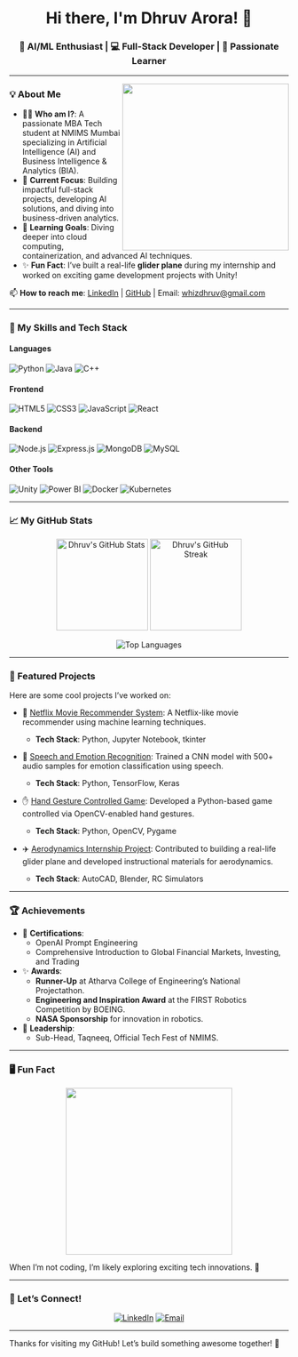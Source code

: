 <h1 align="center">Hi there, I'm Dhruv Arora! 👋</h1>
<h3 align="center">🚀 AI/ML Enthusiast | 💻 Full-Stack Developer | 🎯 Passionate Learner</h3>

---

<img align="right" src="https://i.makeagif.com/media/4-05-2022/FvBVst.gif" width="300"/>

### 💡 About Me
- 🧑‍🎓 **Who am I?**: A passionate MBA Tech student at NMIMS Mumbai specializing in Artificial Intelligence (AI) and Business Intelligence & Analytics (BIA).
- 🔭 **Current Focus**: Building impactful full-stack projects, developing AI solutions, and diving into business-driven analytics.
- 🌱 **Learning Goals**: Diving deeper into cloud computing, containerization, and advanced AI techniques.
- ✨ **Fun Fact**: I’ve built a real-life **glider plane** during my internship and worked on exciting game development projects with Unity!

📫 **How to reach me**: [LinkedIn](https://www.linkedin.com/in/dhruv-arora-bb42602a9/) | [GitHub](https://github.com/D12rocks) | Email: whizdhruv@gmail.com  

---

### 🚀 My Skills and Tech Stack

#### **Languages**
![Python](https://img.shields.io/badge/Python-3776AB?style=for-the-badge&logo=python&logoColor=white)
![Java](https://img.shields.io/badge/Java-007396?style=for-the-badge&logo=java&logoColor=white)
![C++](https://img.shields.io/badge/C%2B%2B-00599C?style=for-the-badge&logo=cplusplus&logoColor=white)

#### **Frontend**
![HTML5](https://img.shields.io/badge/HTML5-E34F26?style=for-the-badge&logo=html5&logoColor=white)
![CSS3](https://img.shields.io/badge/CSS3-1572B6?style=for-the-badge&logo=css3&logoColor=white)
![JavaScript](https://img.shields.io/badge/JavaScript-F7DF1E?style=for-the-badge&logo=javascript&logoColor=black)
![React](https://img.shields.io/badge/React-20232A?style=for-the-badge&logo=react&logoColor=61DAFB)

#### **Backend**
![Node.js](https://img.shields.io/badge/Node.js-339933?style=for-the-badge&logo=nodedotjs&logoColor=white)
![Express.js](https://img.shields.io/badge/Express.js-404D59?style=for-the-badge)
![MongoDB](https://img.shields.io/badge/MongoDB-4EA94B?style=for-the-badge&logo=mongodb&logoColor=white)
![MySQL](https://img.shields.io/badge/MySQL-4479A1?style=for-the-badge&logo=mysql&logoColor=white)

#### **Other Tools**
![Unity](https://img.shields.io/badge/Unity-000000?style=for-the-badge&logo=unity&logoColor=white)
![Power BI](https://img.shields.io/badge/Power%20BI-F2C811?style=for-the-badge&logo=powerbi&logoColor=black)
![Docker](https://img.shields.io/badge/Docker-2496ED?style=for-the-badge&logo=docker&logoColor=white)
![Kubernetes](https://img.shields.io/badge/Kubernetes-326CE5?style=for-the-badge&logo=kubernetes&logoColor=white)

---

### 📈 My GitHub Stats
<p align="center">
  <img src="https://github-readme-stats.vercel.app/api?username=D12rocks&show_icons=true&theme=radical" alt="Dhruv's GitHub Stats" height="165"/>
  <img src="https://github-readme-streak-stats.herokuapp.com/?user=D12rocks&theme=radical" alt="Dhruv's GitHub Streak" height="165"/>
</p>
<p align="center">
  <img src="https://github-readme-stats.vercel.app/api/top-langs/?username=D12rocks&layout=compact&theme=radical" alt="Top Languages" />
</p>

---

### 🎯 Featured Projects
Here are some cool projects I’ve worked on:

- 🔗 [Netflix Movie Recommender System](https://github.com/D12rocks/Machine-Learning-Project---Netflix-Movie-Recommender-System): A Netflix-like movie recommender using machine learning techniques.  
  - **Tech Stack**: Python, Jupyter Notebook, tkinter

- 🧠 [Speech and Emotion Recognition](#): Trained a CNN model with 500+ audio samples for emotion classification using speech.  
  - **Tech Stack**: Python, TensorFlow, Keras

- ✋ [Hand Gesture Controlled Game](#): Developed a Python-based game controlled via OpenCV-enabled hand gestures.  
  - **Tech Stack**: Python, OpenCV, Pygame

- ✈️ [Aerodynamics Internship Project](#): Contributed to building a real-life glider plane and developed instructional materials for aerodynamics.  
  - **Tech Stack**: AutoCAD, Blender, RC Simulators

---

### 🏆 Achievements
- 🌟 **Certifications**:
  - OpenAI Prompt Engineering
  - Comprehensive Introduction to Global Financial Markets, Investing, and Trading
- ✨ **Awards**:
  - **Runner-Up** at Atharva College of Engineering’s National Projectathon.
  - **Engineering and Inspiration Award** at the FIRST Robotics Competition by BOEING.
  - **NASA Sponsorship** for innovation in robotics.
- 🚀 **Leadership**:
  - Sub-Head, Taqneeq, Official Tech Fest of NMIMS.

---

### 🖥️ Fun Fact
<p align="center">
  <img src="https://media.giphy.com/media/ZVik7pBtu9dNS/giphy.gif" width="300"/>
</p>
When I’m not coding, I’m likely exploring exciting tech innovations. 🧠

---

### 🤝 Let’s Connect!
<p align="center">
  <a href="https://linkedin.com/in/dhruv-arora-bb42602a9"><img src="https://img.shields.io/badge/LinkedIn-0077B5?style=for-the-badge&logo=linkedin&logoColor=white" alt="LinkedIn"></a>
  <a href="mailto:whizdhruv@gmail.com"><img src="https://img.shields.io/badge/Email-EA4335?style=for-the-badge&logo=gmail&logoColor=white" alt="Email"></a>
</p>

---

Thanks for visiting my GitHub! Let’s build something awesome together! 🚀
